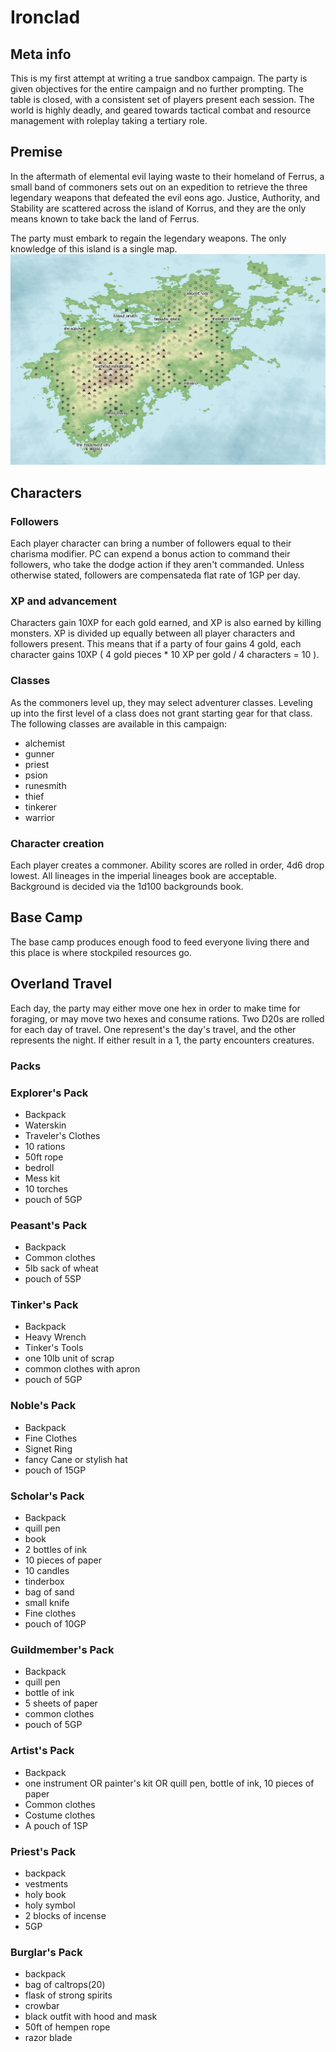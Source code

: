 # Ironclad

## Meta info
This is my first attempt at writing a true sandbox campaign. The party is given
objectives for the entire campaign and no further prompting. The table is
closed, with a consistent set of players present each session. The world is
highly deadly, and geared towards tactical combat and resource management with
roleplay taking a tertiary role.

## Premise

In the aftermath of elemental evil laying waste to their homeland of Ferrus,
a small band of commoners sets out on an expedition to retrieve the three
legendary weapons that defeated the evil eons ago. Justice, Authority, and 
Stability are scattered across the island of Korrus, and they are the only means
known to take back the land of Ferrus.

The party must embark to regain the legendary weapons. The only knowledge of
this island is a single map.
![Korrus](./img/korrus.png?raw=true "Korrus")

## Characters

### Followers
Each player character can bring a number of followers equal to their charisma
modifier. PC can expend a bonus action to command their followers, who take the
dodge action if they aren't commanded. Unless otherwise stated, followers are
compensateda flat rate of 1GP per day.

### XP and advancement
Characters gain 10XP for each gold earned, and XP is also earned by killing
monsters. XP is divided up equally between all player characters and followers
present. This means that if a party of four gains 4 gold, each character gains
10XP ( 4 gold pieces * 10 XP per gold / 4 characters = 10 ).

### Classes
As the commoners level up, they may select adventurer classes.
Leveling up into the first level of a class does not grant starting gear for
that class.
The following classes are available in this campaign:
- alchemist
- gunner
- priest
- psion
- runesmith
- thief
- tinkerer
- warrior

### Character creation
Each player creates a commoner. Ability scores are rolled in order, 4d6 drop
lowest. All lineages in the imperial lineages book are acceptable. Background
is decided via the 1d100 backgrounds book.

## Base Camp
The base camp produces enough food to feed everyone living there and this place
is where stockpiled resources go.

## Overland Travel
Each day, the party may either move one hex in order to make time for foraging,
or may move two hexes and consume rations. Two D20s are rolled for each day of
travel. One represent's the day's travel, and the other represents the night.
If either result in a 1, the party encounters creatures.

### Packs

### Explorer's Pack
- Backpack
- Waterskin
- Traveler's Clothes
- 10 rations
- 50ft rope
- bedroll
- Mess kit
- 10 torches
- pouch of 5GP

### Peasant's Pack
- Backpack
- Common clothes
- 5lb sack of wheat
- pouch of 5SP

### Tinker's Pack
- Backpack
- Heavy Wrench
- Tinker's Tools
- one 10lb unit of scrap
- common clothes with apron
- pouch of 5GP

### Noble's Pack
- Backpack
- Fine Clothes
- Signet Ring
- fancy Cane or stylish hat
- pouch of 15GP

### Scholar's Pack
- Backpack
- quill pen
- book
- 2 bottles of ink
- 10 pieces of paper
- 10 candles
- tinderbox
- bag of sand
- small knife
- Fine clothes
- pouch of 10GP

### Guildmember's Pack
- Backpack
- quill pen
- bottle of ink
- 5 sheets of paper
- common clothes
- pouch of 5GP

### Artist's Pack
- Backpack
- one instrument OR painter's kit OR quill pen, bottle of ink, 10 pieces of paper
- Common clothes
- Costume clothes
- A pouch of 1SP

### Priest's Pack
- backpack
- vestments
- holy book
- holy symbol
- 2 blocks of incense
- 5GP

### Burglar's Pack
- backpack
- bag of caltrops(20)
- flask of strong spirits
- crowbar
- black outfit with hood and mask
- 50ft of hempen rope
- razor blade
